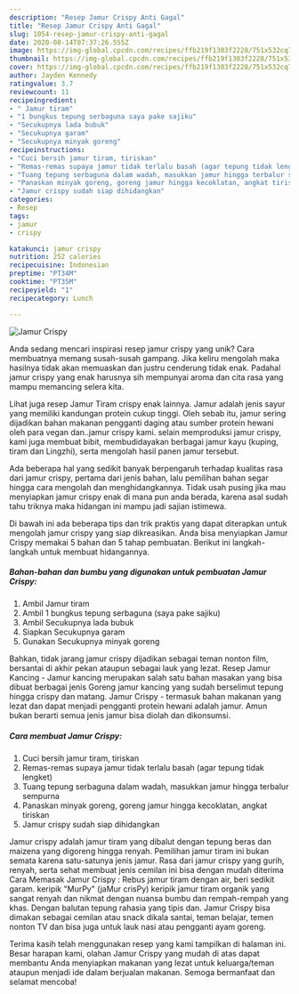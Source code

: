 ```yaml
---
description: "Resep Jamur Crispy Anti Gagal"
title: "Resep Jamur Crispy Anti Gagal"
slug: 1054-resep-jamur-crispy-anti-gagal
date: 2020-08-14T07:37:26.555Z
image: https://img-global.cpcdn.com/recipes/ffb219f1303f2228/751x532cq70/jamur-crispy-foto-resep-utama.jpg
thumbnail: https://img-global.cpcdn.com/recipes/ffb219f1303f2228/751x532cq70/jamur-crispy-foto-resep-utama.jpg
cover: https://img-global.cpcdn.com/recipes/ffb219f1303f2228/751x532cq70/jamur-crispy-foto-resep-utama.jpg
author: Jayden Kennedy
ratingvalue: 3.7
reviewcount: 11
recipeingredient:
- " Jamur tiram"
- "1 bungkus tepung serbaguna saya pake sajiku"
- "Secukupnya lada bubuk"
- "Secukupnya garam"
- "Secukupnya minyak goreng"
recipeinstructions:
- "Cuci bersih jamur tiram, tiriskan"
- "Remas-remas supaya jamur tidak terlalu basah (agar tepung tidak lengket)"
- "Tuang tepung serbaguna dalam wadah, masukkan jamur hingga terbalur sempurna"
- "Panaskan minyak goreng, goreng jamur hingga kecoklatan, angkat tiriskan"
- "Jamur crispy sudah siap dihidangkan"
categories:
- Resep
tags:
- jamur
- crispy

katakunci: jamur crispy 
nutrition: 252 calories
recipecuisine: Indonesian
preptime: "PT34M"
cooktime: "PT35M"
recipeyield: "1"
recipecategory: Lunch

---
```



![Jamur Crispy](https://img-global.cpcdn.com/recipes/ffb219f1303f2228/751x532cq70/jamur-crispy-foto-resep-utama.jpg)

Anda sedang mencari inspirasi resep jamur crispy yang unik? Cara membuatnya memang susah-susah gampang. Jika keliru mengolah maka hasilnya tidak akan memuaskan dan justru cenderung tidak enak. Padahal jamur crispy yang enak harusnya sih mempunyai aroma dan cita rasa yang mampu memancing selera kita.

Lihat juga resep Jamur Tiram crispy enak lainnya. Jamur adalah jenis sayur yang memiliki kandungan protein cukup tinggi. Oleh sebab itu, jamur sering dijadikan bahan makanan pengganti daging atau sumber protein hewani oleh para vegan dan..jamur crispy kami. selain memproduksi jamur crispy, kami juga membuat bibit, membudidayakan berbagai jamur kayu (kuping, tiram dan Lingzhi), serta mengolah hasil panen jamur tersebut.

Ada beberapa hal yang sedikit banyak berpengaruh terhadap kualitas rasa dari jamur crispy, pertama dari jenis bahan, lalu pemilihan bahan segar hingga cara mengolah dan menghidangkannya. Tidak usah pusing jika mau menyiapkan jamur crispy enak di mana pun anda berada, karena asal sudah tahu triknya maka hidangan ini mampu jadi sajian istimewa.


Di bawah ini ada beberapa tips dan trik praktis yang dapat diterapkan untuk mengolah jamur crispy yang siap dikreasikan. Anda bisa menyiapkan Jamur Crispy memakai 5 bahan dan 5 tahap pembuatan. Berikut ini langkah-langkah untuk membuat hidangannya.

<!--inarticleads1-->

##### Bahan-bahan dan bumbu yang digunakan untuk pembuatan Jamur Crispy:

1. Ambil  Jamur tiram
1. Ambil 1 bungkus tepung serbaguna (saya pake sajiku)
1. Ambil Secukupnya lada bubuk
1. Siapkan Secukupnya garam
1. Gunakan Secukupnya minyak goreng


Bahkan, tidak jarang jamur crispy dijadikan sebagai teman nonton film, bersantai di akhir pekan ataupun sebagai lauk yang lezat. Resep Jamur Kancing - Jamur kancing merupakan salah satu bahan masakan yang bisa dibuat berbagai jenis Goreng jamur kancing yang sudah berselimut tepung hingga crispy dan matang. Jamur Crispy - termasuk bahan makanan yang lezat dan dapat menjadi pengganti protein hewani adalah jamur. Amun bukan berarti semua jenis jamur bisa diolah dan dikonsumsi. 

<!--inarticleads2-->

##### Cara membuat Jamur Crispy:

1. Cuci bersih jamur tiram, tiriskan
1. Remas-remas supaya jamur tidak terlalu basah (agar tepung tidak lengket)
1. Tuang tepung serbaguna dalam wadah, masukkan jamur hingga terbalur sempurna
1. Panaskan minyak goreng, goreng jamur hingga kecoklatan, angkat tiriskan
1. Jamur crispy sudah siap dihidangkan


Jamur crispy adalah jamur tiram yang dibalut dengan tepung beras dan maizena yang digoreng hingga renyah. Pemilihan jamur tiram ini bukan semata karena satu-satunya jenis jamur. Rasa dari jamur crispy yang gurih, renyah, serta sehat membuat jenis cemilan ini bisa dengan mudah diterima Cara Memasak Jamur Crispy : Rebus jamur tiram dengan air, beri sedikit garam. keripik &#34;MurPy&#34; (jaMur crisPy) keripik jamur tiram organik yang sangat renyah dan nikmat dengan nuansa bumbu dan rempah-rempah yang khas. Dengan balutan tepung rahasia yang tipis dan. Jamur Crispy bisa dimakan sebagai cemilan atau snack dikala santai, teman belajar, temen nonton TV dan bisa juga untuk lauk nasi atau pengganti ayam goreng. 

Terima kasih telah menggunakan resep yang kami tampilkan di halaman ini. Besar harapan kami, olahan Jamur Crispy yang mudah di atas dapat membantu Anda menyiapkan makanan yang lezat untuk keluarga/teman ataupun menjadi ide dalam berjualan makanan. Semoga bermanfaat dan selamat mencoba!
